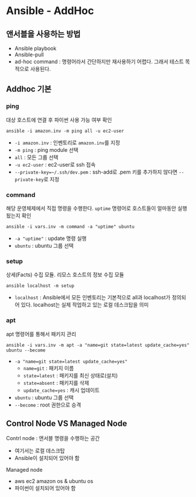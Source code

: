 # Ansible - AddHoc

## 앤서블을 사용하는 방법

* Ansible playbook
* Ansible-pull
* ad-hoc command : 명령어라서 간단하지만 재사용하기 어렵다. 그래서 테스트 목적으로 사용된다.

## Addhoc 기본

### ping

대상 호스트에 연결 후 파이썬 사용 가능 여부 확인

```shell
ansible -i amazon.inv -m ping all -u ec2-user
```

* `-i amazon.inv` : 인벤토리로 `amazon.inv`를 지정
* `-m ping` : ping module 선택
* `all` : 모든 그룹 선택
* `-u ec2-user` : ec2-user로 ssh 접속
* `--private-key=~/.ssh/dev.pem` : ssh-add로 .pem 키를 추가하지 않다면 `--private-key`로 지정

### command

해당 운영체제에서 직접 명령을 수행한다. `uptime` 명령어로 호스트들이 얼마동안 실행됬는지 확인

```shell
ansible -i vars.inv -m command -a "uptime" ubuntu
```

* `-a "uptime"` : update 명령 실행
* `ubuntu` : ubuntu 그룹 선택

### setup

상세(Facts) 수집 모듈. 리모스 호스트의 정보 수집 모듈

```shell
ansible localhost -m setup
```

* `localhost` : Ansible에서 모든 인벤토리는 기본적으로 all과 localhost가 정의되어 있다. localhost는 실제 작업하고 있는 로컬 데스크탑을 의미

### apt

apt 명령어를 통해서 패키지 관리

```shell
ansible -i vars.inv -m apt -a "name=git state=latest update_cache=yes" ubuntu --become
```

* `-a "name=git state=latest update_cache=yes"`
  * `name=git` : 패키지 이름
  * `state=latest` : 패키지를 최신 상태로(설치)
  * `state=absent` : 패키지를 삭제
  * `update_cache=yes` : 캐시 업데이트
* `ubuntu` : ubuntu 그룹 선택
* `--become` : root 권한으로 승격

## Control Node VS Managed Node

Contrl node : 앤서블 명령을 수행하는 공간

* 여기서는 로컬 데스크탑
* Ansible이 설치되어 있어야 함

Managed node

* aws ec2 amazon os & ubuntu os
* 파이썬이 설치되어 있어야 함
